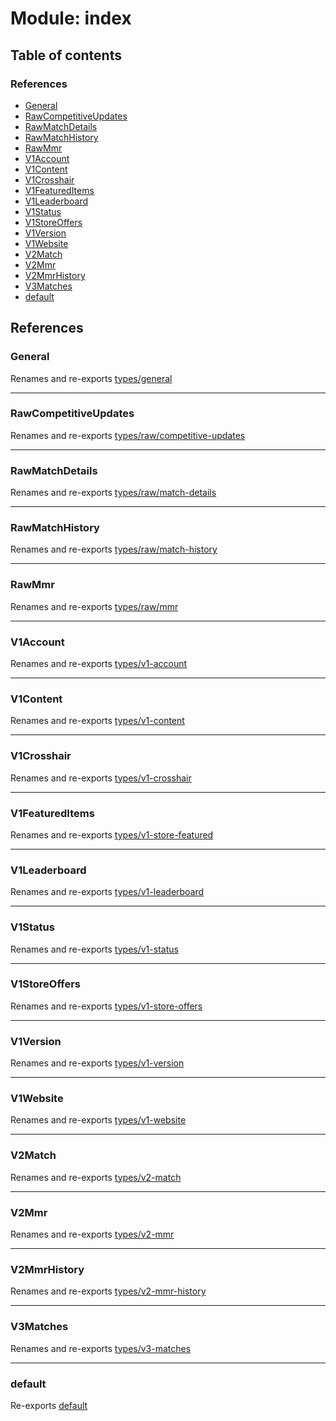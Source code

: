 # Module: index

## Table of contents

### References

- [General](index.md#general)
- [RawCompetitiveUpdates](index.md#rawcompetitiveupdates)
- [RawMatchDetails](index.md#rawmatchdetails)
- [RawMatchHistory](index.md#rawmatchhistory)
- [RawMmr](index.md#rawmmr)
- [V1Account](index.md#v1account)
- [V1Content](index.md#v1content)
- [V1Crosshair](index.md#v1crosshair)
- [V1FeaturedItems](index.md#v1featureditems)
- [V1Leaderboard](index.md#v1leaderboard)
- [V1Status](index.md#v1status)
- [V1StoreOffers](index.md#v1storeoffers)
- [V1Version](index.md#v1version)
- [V1Website](index.md#v1website)
- [V2Match](index.md#v2match)
- [V2Mmr](index.md#v2mmr)
- [V2MmrHistory](index.md#v2mmrhistory)
- [V3Matches](index.md#v3matches)
- [default](index.md#default)

## References

### General

Renames and re-exports [types/general](types_general.md)

___

### RawCompetitiveUpdates

Renames and re-exports [types/raw/competitive-updates](types_raw_competitive_updates.md)

___

### RawMatchDetails

Renames and re-exports [types/raw/match-details](types_raw_match_details.md)

___

### RawMatchHistory

Renames and re-exports [types/raw/match-history](types_raw_match_history.md)

___

### RawMmr

Renames and re-exports [types/raw/mmr](types_raw_mmr.md)

___

### V1Account

Renames and re-exports [types/v1-account](types_v1_account.md)

___

### V1Content

Renames and re-exports [types/v1-content](types_v1_content.md)

___

### V1Crosshair

Renames and re-exports [types/v1-crosshair](types_v1_crosshair.md)

___

### V1FeaturedItems

Renames and re-exports [types/v1-store-featured](types_v1_store_featured.md)

___

### V1Leaderboard

Renames and re-exports [types/v1-leaderboard](types_v1_leaderboard.md)

___

### V1Status

Renames and re-exports [types/v1-status](types_v1_status.md)

___

### V1StoreOffers

Renames and re-exports [types/v1-store-offers](types_v1_store_offers.md)

___

### V1Version

Renames and re-exports [types/v1-version](types_v1_version.md)

___

### V1Website

Renames and re-exports [types/v1-website](types_v1_website.md)

___

### V2Match

Renames and re-exports [types/v2-match](types_v2_match.md)

___

### V2Mmr

Renames and re-exports [types/v2-mmr](types_v2_mmr.md)

___

### V2MmrHistory

Renames and re-exports [types/v2-mmr-history](types_v2_mmr_history.md)

___

### V3Matches

Renames and re-exports [types/v3-matches](types_v3_matches.md)

___

### default

Re-exports [default](../classes/vapi.default.md)
